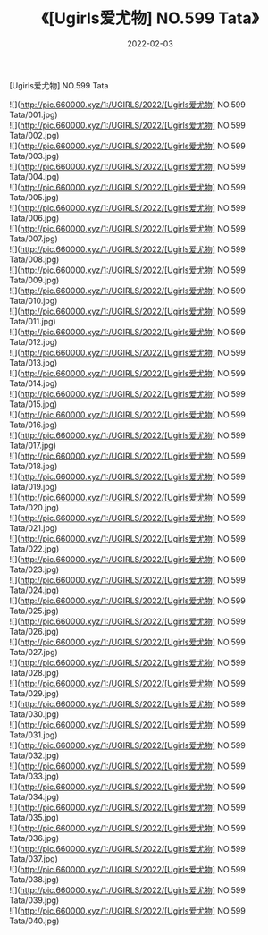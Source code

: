 ﻿---
layout: post
title:  《[Ugirls爱尤物] NO.599 Tata》
date:   2022-02-03
img: http://pic.660000.xyz/1:/UGIRLS/2022/[Ugirls爱尤物] NO.599 Tata/000.jpg
categories: [美女, 清纯, 唯美]
---

[Ugirls爱尤物] NO.599 Tata

 ![](http://pic.660000.xyz/1:/UGIRLS/2022/[Ugirls爱尤物] NO.599 Tata/001.jpg) <br>![](http://pic.660000.xyz/1:/UGIRLS/2022/[Ugirls爱尤物] NO.599 Tata/002.jpg) <br>![](http://pic.660000.xyz/1:/UGIRLS/2022/[Ugirls爱尤物] NO.599 Tata/003.jpg) <br>![](http://pic.660000.xyz/1:/UGIRLS/2022/[Ugirls爱尤物] NO.599 Tata/004.jpg) <br>![](http://pic.660000.xyz/1:/UGIRLS/2022/[Ugirls爱尤物] NO.599 Tata/005.jpg) <br>![](http://pic.660000.xyz/1:/UGIRLS/2022/[Ugirls爱尤物] NO.599 Tata/006.jpg) <br>![](http://pic.660000.xyz/1:/UGIRLS/2022/[Ugirls爱尤物] NO.599 Tata/007.jpg) <br>![](http://pic.660000.xyz/1:/UGIRLS/2022/[Ugirls爱尤物] NO.599 Tata/008.jpg) <br>![](http://pic.660000.xyz/1:/UGIRLS/2022/[Ugirls爱尤物] NO.599 Tata/009.jpg) <br>![](http://pic.660000.xyz/1:/UGIRLS/2022/[Ugirls爱尤物] NO.599 Tata/010.jpg) <br>![](http://pic.660000.xyz/1:/UGIRLS/2022/[Ugirls爱尤物] NO.599 Tata/011.jpg) <br>![](http://pic.660000.xyz/1:/UGIRLS/2022/[Ugirls爱尤物] NO.599 Tata/012.jpg) <br>![](http://pic.660000.xyz/1:/UGIRLS/2022/[Ugirls爱尤物] NO.599 Tata/013.jpg) <br>![](http://pic.660000.xyz/1:/UGIRLS/2022/[Ugirls爱尤物] NO.599 Tata/014.jpg) <br>![](http://pic.660000.xyz/1:/UGIRLS/2022/[Ugirls爱尤物] NO.599 Tata/015.jpg) <br>![](http://pic.660000.xyz/1:/UGIRLS/2022/[Ugirls爱尤物] NO.599 Tata/016.jpg) <br>![](http://pic.660000.xyz/1:/UGIRLS/2022/[Ugirls爱尤物] NO.599 Tata/017.jpg) <br>![](http://pic.660000.xyz/1:/UGIRLS/2022/[Ugirls爱尤物] NO.599 Tata/018.jpg) <br>![](http://pic.660000.xyz/1:/UGIRLS/2022/[Ugirls爱尤物] NO.599 Tata/019.jpg) <br>![](http://pic.660000.xyz/1:/UGIRLS/2022/[Ugirls爱尤物] NO.599 Tata/020.jpg) <br>![](http://pic.660000.xyz/1:/UGIRLS/2022/[Ugirls爱尤物] NO.599 Tata/021.jpg) <br>![](http://pic.660000.xyz/1:/UGIRLS/2022/[Ugirls爱尤物] NO.599 Tata/022.jpg) <br>![](http://pic.660000.xyz/1:/UGIRLS/2022/[Ugirls爱尤物] NO.599 Tata/023.jpg) <br>![](http://pic.660000.xyz/1:/UGIRLS/2022/[Ugirls爱尤物] NO.599 Tata/024.jpg) <br>![](http://pic.660000.xyz/1:/UGIRLS/2022/[Ugirls爱尤物] NO.599 Tata/025.jpg) <br>![](http://pic.660000.xyz/1:/UGIRLS/2022/[Ugirls爱尤物] NO.599 Tata/026.jpg) <br>![](http://pic.660000.xyz/1:/UGIRLS/2022/[Ugirls爱尤物] NO.599 Tata/027.jpg) <br>![](http://pic.660000.xyz/1:/UGIRLS/2022/[Ugirls爱尤物] NO.599 Tata/028.jpg) <br>![](http://pic.660000.xyz/1:/UGIRLS/2022/[Ugirls爱尤物] NO.599 Tata/029.jpg) <br>![](http://pic.660000.xyz/1:/UGIRLS/2022/[Ugirls爱尤物] NO.599 Tata/030.jpg) <br>![](http://pic.660000.xyz/1:/UGIRLS/2022/[Ugirls爱尤物] NO.599 Tata/031.jpg) <br>![](http://pic.660000.xyz/1:/UGIRLS/2022/[Ugirls爱尤物] NO.599 Tata/032.jpg) <br>![](http://pic.660000.xyz/1:/UGIRLS/2022/[Ugirls爱尤物] NO.599 Tata/033.jpg) <br>![](http://pic.660000.xyz/1:/UGIRLS/2022/[Ugirls爱尤物] NO.599 Tata/034.jpg) <br>![](http://pic.660000.xyz/1:/UGIRLS/2022/[Ugirls爱尤物] NO.599 Tata/035.jpg) <br>![](http://pic.660000.xyz/1:/UGIRLS/2022/[Ugirls爱尤物] NO.599 Tata/036.jpg) <br>![](http://pic.660000.xyz/1:/UGIRLS/2022/[Ugirls爱尤物] NO.599 Tata/037.jpg) <br>![](http://pic.660000.xyz/1:/UGIRLS/2022/[Ugirls爱尤物] NO.599 Tata/038.jpg) <br>![](http://pic.660000.xyz/1:/UGIRLS/2022/[Ugirls爱尤物] NO.599 Tata/039.jpg) <br>![](http://pic.660000.xyz/1:/UGIRLS/2022/[Ugirls爱尤物] NO.599 Tata/040.jpg) <br>